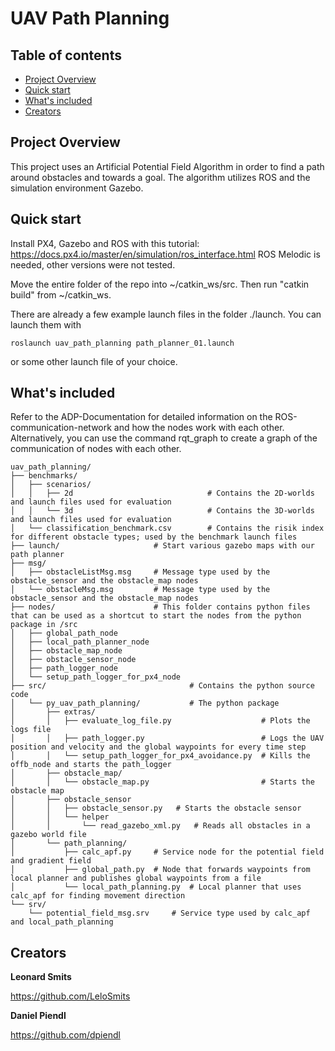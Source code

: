 # UAV Path Planning
## Table of contents

- [Project Overview](#project-overview)
- [Quick start](#quick-start)
- [What's included](#whats-included)
- [Creators](#creators)

## Project Overview

This project uses an Artificial Potential Field Algorithm in order to find a path around obstacles and towards a goal. The algorithm utilizes ROS and the simulation environment Gazebo.

## Quick start
Install PX4, Gazebo and ROS with this tutorial: https://docs.px4.io/master/en/simulation/ros_interface.html
ROS Melodic is needed, other versions were not tested.

Move the entire folder of the repo into ~/catkin_ws/src. Then run "catkin build" from ~/catkin_ws.

There are already a few example launch files in the folder ./launch. You can launch them with 
```text
roslaunch uav_path_planning path_planner_01.launch
```
or some other launch file of your choice.

## What's included

Refer to the ADP-Documentation for detailed information on the ROS-communication-network and how the nodes work with 
each other. Alternatively, you can use the command rqt_graph to create a graph of the communication of nodes with each other.

```text
uav_path_planning/
├── benchmarks/
│   ├── scenarios/
│   │   ├── 2d                              # Contains the 2D-worlds and launch files used for evaluation
│   │   └── 3d                              # Contains the 3D-worlds and launch files used for evaluation
│   └── classification_benchmark.csv        # Contains the risik index for different obstacle types; used by the benchmark launch files
├── launch/                     # Start various gazebo maps with our path planner  
├── msg/
│   ├── obstacleListMsg.msg     # Message type used by the obstacle_sensor and the obstacle_map nodes
│   └── obstacleMsg.msg         # Message type used by the obstacle_sensor and the obstacle_map nodes
├── nodes/                      # This folder contains python files that can be used as a shortcut to start the nodes from the python package in /src
│   ├── global_path_node           
│   ├── local_path_planner_node
│   ├── obstacle_map_node
│   ├── obstacle_sensor_node
│   ├── path_logger_node
│   └── setup_path_logger_for_px4_node
├── src/                                # Contains the python source code
│   └── py_uav_path_planning/           # The python package
│       ├── extras/
│       │   ├── evaluate_log_file.py                    # Plots the logs file
│       │   ├── path_logger.py                          # Logs the UAV position and velocity and the global waypoints for every time step 
│       │   └── setup_path_logger_for_px4_avoidance.py  # Kills the offb_node and starts the path_logger
│       ├── obstacle_map/
│       │   └── obstacle_map.py                         # Starts the obstacle map
│       ├── obstacle_sensor
│       │   ├── obstacle_sensor.py   # Starts the obstacle sensor
│       │   └── helper
│       │       └── read_gazebo_xml.py   # Reads all obstacles in a gazebo world file
│       └── path_planning/
│           ├── calc_apf.py     # Service node for the potential field and gradient field
│           ├── global_path.py  # Node that forwards waypoints from local planner and publishes global waypoints from a file
│           └── local_path_planning.py  # Local planner that uses calc_apf for finding movement direction
└── srv/
    └── potential_field_msg.srv     # Service type used by calc_apf and local_path_planning
```

## Creators

**Leonard Smits**

https://github.com/LeloSmits

**Daniel Piendl**

https://github.com/dpiendl
